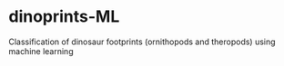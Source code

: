 # dinoprints-ML
Classification of dinosaur footprints (ornithopods and theropods) using machine learning
